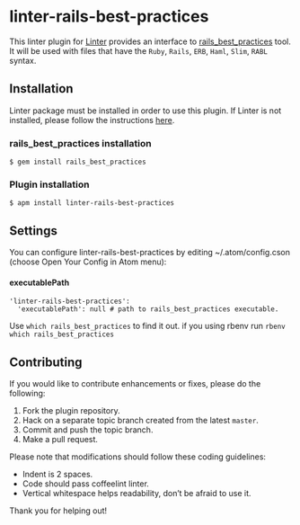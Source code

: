 linter-rails-best-practices
=========================

This linter plugin for [Linter](https://github.com/AtomLinter/Linter) provides
an interface to
[rails_best_practices](https://github.com/railsbp/rails_best_practices) tool.
It will be used with files that have the `Ruby`, `Rails`, `ERB`, `Haml`, `Slim`,
`RABL` syntax.

## Installation
Linter package must be installed in order to use this plugin. If Linter is not
installed, please follow the instructions
[here](https://github.com/AtomLinter/Linter).

### rails_best_practices installation
```
$ gem install rails_best_practices
```

### Plugin installation
```
$ apm install linter-rails-best-practices
```

## Settings
You can configure linter-rails-best-practices by editing ~/.atom/config.cson (choose Open Your Config in Atom menu):
#### executablePath
```
'linter-rails-best-practices':
  'executablePath': null # path to rails_best_practices executable.
```
 Use `which rails_best_practices` to find it out.
 if you using rbenv run `rbenv which rails_best_practices`

## Contributing
If you would like to contribute enhancements or fixes, please do the following:

1. Fork the plugin repository.
1. Hack on a separate topic branch created from the latest `master`.
1. Commit and push the topic branch.
1. Make a pull request.

Please note that modifications should follow these coding guidelines:

- Indent is 2 spaces.
- Code should pass coffeelint linter.
- Vertical whitespace helps readability, don’t be afraid to use it.

Thank you for helping out!
